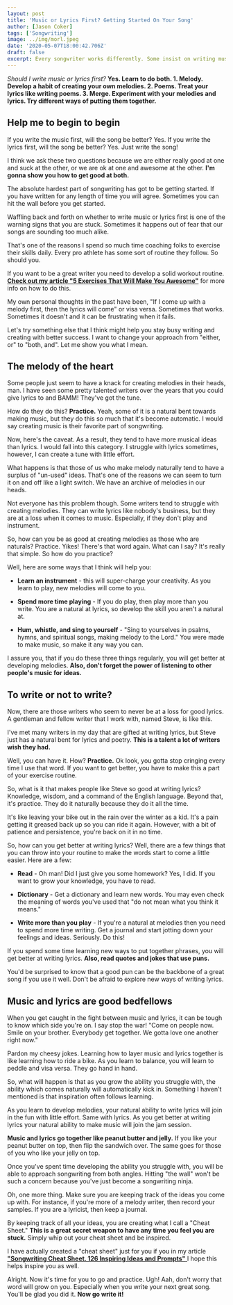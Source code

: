 ```yaml
---
layout: post
title: 'Music or Lyrics First? Getting Started On Your Song'
author: [Jason Coker]
tags: ['Songwriting']
image: ../img/morl.jpeg
date: '2020-05-07T18:00:42.706Z'
draft: false
excerpt: Every songwriter works differently. Some insist on writing music first while others prefer lyrics. I believe you should learn to do both. It's not too difficult. It just takes a willingness to learn and some effort to develop your skills. Let me show you.
---
```




*Should I write music or lyrics first?* **Yes. Learn to do both. 1. Melody. Develop a habit of creating your own melodies. 2. Poems. Treat your lyrics like writing poems. 3. Merge. Experiment with your melodies and lyrics. Try different ways of putting them together.**

## Help me to begin to begin

If you write the music first, will the song be better? Yes. If you write the lyrics first, will the song be better? Yes. Just write the song!

I think we ask these two questions because we are either really good at one and suck at the other, or we are ok at one and awesome at the other. **I'm gonna show you how to get good at both.**

The absolute hardest part of songwriting has got to be getting started. If you have written for any length of time you will agree. Sometimes you can hit the wall before you get started.

Waffling back and forth on whether to write music or lyrics first is one of the warning signs that you are stuck. Sometimes it happens out of fear that our songs are sounding too much alike.

That's one of the reasons I spend so much time coaching folks to exercise their skills daily. Every pro athlete has some sort of routine they follow. So should you.

If you want to be a great writer you need to develop a solid workout routine. [**Check out my article "5 Exercises That Will Make You Awesome"**](https://mysongpro.com/posts/5-songwriting-exercises-that-will-make-you-awesome/) for more info on how to do this.

My own personal thoughts in the past have been, "If I come up with a melody first, then the lyrics will come" or visa versa. Sometimes that works. Sometimes it doesn't and it can be frustrating when it fails.

Let's try something else that I think might help you stay busy writing and creating with better success. I want to change your approach from "either, or" to "both, and". Let me show you what I mean.

## The melody of the heart

Some people just seem to have a knack for creating melodies in their heads, man. I have seen some pretty talented writers over the years that you could give lyrics to and BAMM! They've got the tune.

How do they do this? **Practice.** Yeah, some of it is a natural bent towards making music, but they do this so much that it's become automatic. I would say creating music is their favorite part of songwriting.

Now, here's the caveat. As a result, they tend to have more musical ideas than lyrics. I would fall into this category. I struggle with lyrics sometimes, however, I can create a tune with little effort.

What happens is that those of us who make melody naturally tend to have a surplus of "un-used" ideas. That's one of the reasons we can seem to turn it on and off like a light switch. We have an archive of melodies in our heads.

Not everyone has this problem though. Some writers tend to struggle with creating melodies. They can write lyrics like nobody's business, but they are at a loss when it comes to music. Especially, if they don't play and instrument.

So, how can you be as good at creating melodies as those who are naturals? Practice. Yikes! There's that word again. What can I say? It's really that simple. So how do you practice?

Well, here are some ways that I think will help you:

-   **Learn an instrument** - this will super-charge your creativity. As you learn to play, new melodies will come to you.

-   **Spend more time playing** - If you do play, then play more than you write. You are a natural at lyrics, so develop the skill you aren't a natural at.

-   **Hum, whistle, and sing to yourself** - "Sing to yourselves in psalms, hymns, and spiritual songs, making melody to the Lord." You were made to make music, so make it any way you can.

I assure you, that if you do these three things regularly, you will get better at developing melodies. **Also, don't forget the power of listening to other people's music for ideas.**

## To write or not to write?

Now, there are those writers who seem to never be at a loss for good lyrics. A gentleman and fellow writer that I work with, named Steve, is like this.

I've met many writers in my day that are gifted at writing lyrics, but Steve just has a natural bent for lyrics and poetry. **This is a talent a lot of writers wish they had.**

Well, you can have it. How? **Practice.** Ok look, you gotta stop cringing every time I use that word. If you want to get better, you have to make this a part of your exercise routine.

So, what is it that makes people like Steve so good at writing lyrics? Knowledge, wisdom, and a command of the English language. Beyond that, it's practice. They do it naturally because they do it all the time.

It's like leaving your bike out in the rain over the winter as a kid. It's a pain getting it greased back up so you can ride it again. However, with a bit of patience and persistence, you're back on it in no time.

So, how can you get better at writing lyrics? Well, there are a few things that you can throw into your routine to make the words start to come a little easier. Here are a few:

-   **Read** - Oh man! Did I just give you some homework? Yes, I did. If you want to grow your knowledge, you have to read.

-   **Dictionary** - Get a dictionary and learn new words. You may even check the meaning of words you've used that "do not mean what you think it means."

-   **Write more than you play** - If you're a natural at melodies then you need to spend more time writing. Get a journal and start jotting down your feelings and ideas. Seriously. Do this!

If you spend some time learning new ways to put together phrases, you will get better at writing lyrics. **Also, read quotes and jokes that use puns.**

You'd be surprised to know that a good pun can be the backbone of a great song if you use it well. Don't be afraid to explore new ways of writing lyrics.

## Music and lyrics are good bedfellows

When you get caught in the fight between music and lyrics, it can be tough to know which side you're on. I say stop the war! "Come on people now. Smile on your brother. Everybody get together. We gotta love one another right now."

Pardon my cheesy jokes. Learning how to layer music and lyrics together is like learning how to ride a bike. As you learn to balance, you will learn to peddle and visa versa. They go hand in hand.

So, what will happen is that as you grow the ability you struggle with, the ability which comes naturally will automatically kick in. Something I haven't mentioned is that inspiration often follows learning.

As you learn to develop melodies, your natural ability to write lyrics will join in the fun with little effort. Same with lyrics. As you get better at writing lyrics your natural ability to make music will join the jam session.

**Music and lyrics go together like peanut butter and jelly.** If you like your peanut butter on top, then flip the sandwich over. The same goes for those of you who like your jelly on top.

Once you've spent time developing the ability you struggle with, you will be able to approach songwriting from both angles. Hitting "the wall" won't be such a concern because you've just become a songwriting ninja.

Oh, one more thing. Make sure you are keeping track of the ideas you come up with. For instance, if you're more of a melody writer, then record your samples. If you are a lyricist, then keep a journal.

By keeping track of all your ideas, you are creating what I call a "Cheat Sheet." **This is a great secret weapon to have any time you feel you are stuck.** Simply whip out your cheat sheet and be inspired.

I have actually created a "cheat sheet" just for you if you in my article [**"Songwriting Cheat Sheet. 126 Inspiring Ideas and Prompts"** ](https://mysongpro.com/posts/songwriting-cheat-sheet-126-inspiring-ideas-and-prompts/)I hope this helps inspire you as well.

Alright. Now it's time for you to go and practice. Ugh! Aah, don't worry that word will grow on you. Especially when you write your next great song. You'll be glad you did it. **Now go write it!**
